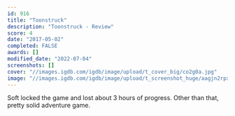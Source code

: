 ```yaml
---
id: 916
title: "Toonstruck"
description: "Toonstruck - Review"
score: 4
date: "2017-05-02"
completed: FALSE
awards: []
modified_date: "2022-07-04"
screenshots: []
cover: "//images.igdb.com/igdb/image/upload/t_cover_big/co2g0a.jpg"
image: "//images.igdb.com/igdb/image/upload/t_screenshot_huge/aagjn2rpx1bysrj2dctf.jpg"
---
```

Soft locked the game and lost about 3 hours of progress. Other than that, pretty solid adventure game.